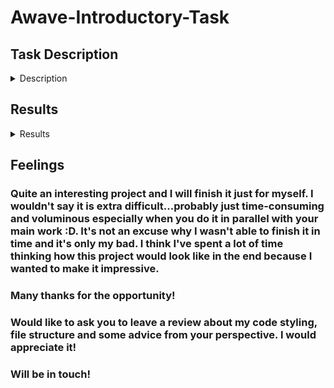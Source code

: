 # Awave-Introductory-Task

## Task Description
<details><summary>Description</summary>
  
### Task
### Create website “My favorite games”. The purpose of the website is to vote for games and see their statistics. Website should contain 3 pages:

 >1) Results: page with two parts:
  dashboard/widget that shows some various metrics. Some ideas – top 5 most rated games, top 5 highest rated games, lowest rated game, average game rating. Feel free to express     yourself here but don’t overdo it.
  Below dashboard, a table showing top 20 recent ratings (Columns: Game Title, Name, Email, comment and rating)

 >2) Game list: page that displays list of all games in table. Have sample data of at least 20 games. Should contain columns like: Title, Year, Average Rating. Should be             searchable, paginable and sortable.

 >3) Rate game: selecting game from the list should navigate to Rate game page. This page should show the game information you are rating and have following fields: Name, Email,     Comment, Rating (from 1-10). Name, Email, Rating fields are required, only one rating per Email is allowed. After submitting, redirect to results page.

Sample data and data handling: Create sample data manually or consider using https://www.igdb.com/top-100/games to scrap games list or https://api.rawg.io/api/games to get json for data feed. The database should be MSSQL LocalDB in AppData folder.

</details>

## Results
<details><summary>Results</summary>
  
  ## DONE
  
  - [x] Added basic Structure(DAL Layer, BL Layer and Web)
  - [x] Added CRUD
  - [x] Added all necessaries repositories
  - [x] Added Unit of Work Pattern
  - [x] Added DbConnection(but only for testing purpose)
  - [x] Added light business logic
  - [x] Added light logic to controllers
  
  Overview: Unhappy with the results
  
  ## TODO
  - [ ] Finilize business logic
  - [ ] Add Database into project(local for now)
  - [ ] Add migrations
  - [ ] Finilize controllers
  - [ ] Update routings
  - [ ] Add db constraints(i.e. allow person to vote only once for each game)
  - [ ] Add tests
  - [ ] Add front end part(razor pages, js(jquery) etc...)
  - [ ] Add documenation(code description)
</details>

## Feelings

### Quite an interesting project and I will finish it just for myself. I wouldn't say it is extra difficult...probably just time-consuming and voluminous especially when you do it in parallel with your main work :D. It's not an excuse why I wasn't able to finish it in time and it's only my bad. I think I've spent a lot of time thinking how this project would look like in the end because I wanted to make it impressive.

### Many thanks for the opportunity!

### Would like to ask you to leave a review about my code styling, file structure and some advice from your perspective. I would appreciate it!

### Will be in touch!
  
